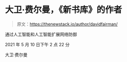 # 大卫·费尔曼，《新书库》的作者

> 原文：<https://thenewstack.io/author/davidfairman/>

通过人工智能和人工智能扩展网络防御

2021 年 5 月 10 日下午 2 点 22 分

大卫·费尔曼
